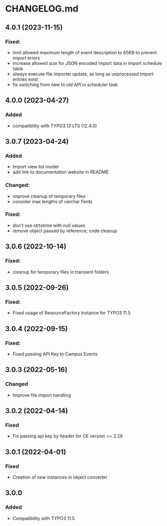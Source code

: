 # CHANGELOG.md

## 4.0.1 (2023-11-15)

### Fixed:
- limit allowed maximum length of event description to 65KB to prevent import errors
- increase allowed size for JSON encoded import data in import schedule table
- always execute file importer update, as long as unprocessed import entries exist
- fix switching from new to old API in scheduler task

## 4.0.0 (2023-04-27)

### Added
- compatibility with TYPO3 12 LTS (12.4.0)

## 3.0.7 (2023-04-24)

### Added
- Import view list model
- add link to documentation website in README

### Changed:
- improve cleanup of temporary files
- consider max lengths of varchar fields

### Fixed:
- don't use strtotime with null values
- remove object passed by reference; code cleanup

## 3.0.6 (2022-10-14)

### Fixed:
- cleanup for temporary files in transient folders

## 3.0.5 (2022-09-26)

### Fixed:
- Fixed usage of ResourceFactory instance for TYPO3 11.5

## 3.0.4 (2022-09-15)

### Fixed:
- Fixed passing API Key to Campus Events

## 3.0.3 (2022-05-16)

### Changed
- Improve file import handling

## 3.0.2 (2022-04-14)

### Fixed
- Fix passing api key by header for CE version >= 2.28

## 3.0.1 (2022-04-01)

### Fixed
- Creation of new instances in object converter

## 3.0.0

### Added
- Compatibility with TYPO3 11.5
